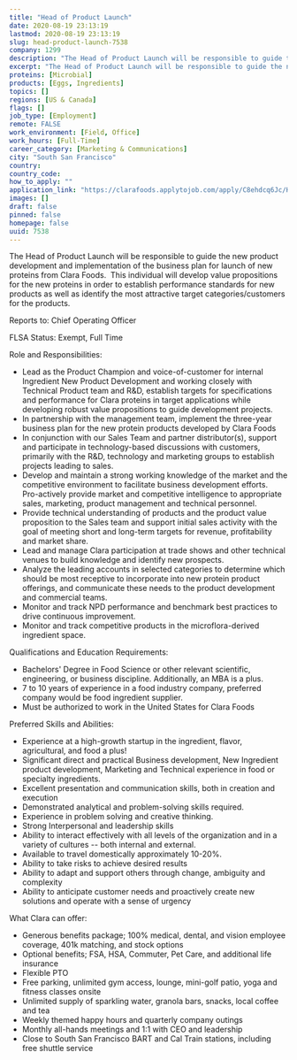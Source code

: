 ```yaml
---
title: "Head of Product Launch"
date: 2020-08-19 23:13:19
lastmod: 2020-08-19 23:13:19
slug: head-product-launch-7538
company: 1299
description: "The Head of Product Launch will be responsible to guide the new product development and implementation of the business plan for launch of new proteins from Clara Foods.  This individual will develop value propositions for the new proteins in order to establish performance standards for new products as well as identify the most attractive target categories/customers for the products.Reports to: Chief Operating Officer  FLSA Status: Exempt, Full TimeRole and Responsibilities:"
excerpt: "The Head of Product Launch will be responsible to guide the new product development and implementation of the business plan for launch of new proteins from Clara Foods.  This individual will develop value propositions for the new proteins in order to establish performance standards for new products as well as identify the most attractive target categories/customers for the products.Reports to: Chief Operating Officer  FLSA Status: Exempt, Full TimeRole and Responsibilities:"
proteins: [Microbial]
products: [Eggs, Ingredients]
topics: []
regions: [US & Canada]
flags: []
job_type: [Employment]
remote: FALSE
work_environment: [Field, Office]
work_hours: [Full-Time]
career_category: [Marketing & Communications]
city: "South San Francisco"
country: 
country_code: 
how_to_apply: ""
application_link: "https://clarafoods.applytojob.com/apply/C8ehdcq6Jc/Head-Of-Product-Launch?source=proteinreport"
images: []
draft: false
pinned: false
homepage: false
uuid: 7538
---
```

The Head of Product Launch will be responsible to guide the new product
development and implementation of the business plan for launch of new
proteins from Clara Foods.  This individual will develop value
propositions for the new proteins in order to establish performance
standards for new products as well as identify the most attractive
target categories/customers for the products.

Reports to: Chief Operating Officer  

FLSA Status: Exempt, Full Time

Role and Responsibilities:

-   Lead as the Product Champion and voice-of-customer for internal
    Ingredient New Product Development and working closely with
    Technical Product team and R&D, establish targets for specifications
    and performance for Clara proteins in target applications while
    developing robust value propositions to guide development projects.
-   In partnership with the management team, implement the three-year
    business plan for the new protein products developed by Clara Foods
-   In conjunction with our Sales Team and partner distributor(s),
    support and participate in technology-based discussions with
    customers, primarily with the R&D, technology and marketing groups
    to establish projects leading to sales.
-   Develop and maintain a strong working knowledge of the market and
    the competitive environment to facilitate business development
    efforts.  Pro-actively provide market and competitive intelligence
    to appropriate sales, marketing, product management and technical
    personnel.
-   Provide technical understanding of products and the product value
    proposition to the Sales team and support initial sales activity
    with the goal of meeting short and long-term targets for revenue,
    profitability and market share.
-   Lead and manage Clara participation at trade shows and other
    technical venues to build knowledge and identify new prospects.
-   Analyze the leading accounts in selected categories to determine
    which should be most receptive to incorporate into new protein
    product offerings, and communicate these needs to the product
    development and commercial teams.
-   Monitor and track NPD performance and benchmark best practices to
    drive continuous improvement. 
-   Monitor and track competitive products in the microflora-derived
    ingredient space.

Qualifications and Education Requirements:

-   Bachelors' Degree in Food Science or other relevant scientific,
    engineering, or business discipline. Additionally, an MBA is a plus.
-   7 to 10 years of experience in a food industry company, preferred
    company would be food ingredient supplier. 
-   Must be authorized to work in the United States for Clara Foods

Preferred Skills and Abilities:

-   Experience at a high-growth startup in the ingredient, flavor, 
    agricultural, and food a plus!
-   Significant direct and practical Business development, New
    Ingredient product development, Marketing and Technical experience
    in food or specialty ingredients.
-   Excellent presentation and communication skills, both in creation
    and execution
-   Demonstrated analytical and problem-solving skills required.
-   Experience in problem solving and creative thinking.
-   Strong Interpersonal and leadership skills
-   Ability to interact effectively with all levels of the organization
    and in a variety of cultures -- both internal and external.
-   Available to travel domestically approximately 10-20%.
-   Ability to take risks to achieve desired results
-   Ability to adapt and support others through change, ambiguity and
    complexity
-   Ability to anticipate customer needs and proactively create new
    solutions and operate with a sense of urgency

What Clara can offer:

-   Generous benefits package; 100% medical, dental, and vision employee
    coverage, 401k matching, and stock options
-   Optional benefits; FSA, HSA, Commuter, Pet Care, and additional life
    insurance
-   Flexible PTO
-   Free parking, unlimited gym access, lounge, mini-golf patio, yoga
    and fitness classes onsite
-   Unlimited supply of sparkling water, granola bars, snacks, local
    coffee and tea
-   Weekly themed happy hours and quarterly company outings
-   Monthly all-hands meetings and 1:1 with CEO and leadership
-   Close to South San Francisco BART and Cal Train stations, including
    free shuttle service
